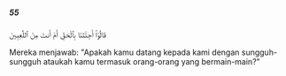 ##### 55

<span class="ayah">قَالُوٓا۟ أَجِئْتَنَا بِٱلْحَقِّ أَمْ أَنتَ مِنَ ٱللَّٰعِبِينَ</span>

<span class="ayah_translation">Mereka menjawab: "Apakah kamu datang kepada kami dengan sungguh-sungguh ataukah kamu termasuk orang-orang yang bermain-main?"</span>
